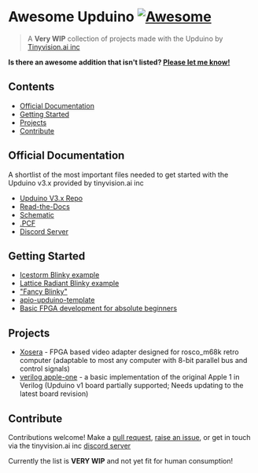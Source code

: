 # Awesome Upduino [![Awesome](https://awesome.re/badge.svg)](https://awesome.re)

> A **Very WIP** collection of projects made with the Upduino by [Tinyvision.ai inc](https://tinyvision.ai)
> 
 **Is there an awesome addition that isn't listed? [Please let me know!](https://public.zenkit.com/f/CA2VQR3Nd/awesome-upduino?v=kn0k94iTCP)**
## Contents

- [Official Documentation](#official-documentation)
- [Getting Started](#getting-started)
- [Projects](#projects)
- [Contribute](#contribute)


## Official Documentation

A shortlist of the most important files needed to get started with the Upduino v3.x provided by tinyvision.ai inc

- [Upduino V3.x Repo](https://github.com/tinyvision-ai-inc/UPduino-v3.0)
- [Read-the-Docs](https://upduino.readthedocs.io/en/latest/)
- [Schematic](https://github.com/tinyvision-ai-inc/UPduino-v3.0/blob/master/Board/v3.0/UPduino_v3.0.pdf)
- [.PCF](https://github.com/tinyvision-ai-inc/UPduino-v3.0/blob/master/RTL/common/upduino.pcf)
- [Discord Server](https://www.discord.gg/yfj8Zg2jye)

## Getting Started

- [Icestorm Blinky example](https://github.com/tinyvision-ai-inc/UPduino-v3.0/tree/master/RTL/blink_led)
- [Lattice Radiant Blinky example](https://github.com/tinyvision-ai-inc/UPduino-v3.0/tree/master/RTL/radiant-reveal)
- ["Fancy Blinky"](https://github.com/XarkLabs/upduino-example)
- [apio-upduino-template](https://github.com/WasabiFan/apio-upduino-template)
- [Basic FPGA development for absolute beginners](https://github.com/ranzbak/fpga-workshop)

## Projects
- [Xosera](https://github.com/XarkLabs/Xosera) - FPGA based video adapter designed for rosco_m68k retro computer (adaptable to most any computer with 8-bit parallel bus and control signals)
- [verilog apple-one](https://github.com/alangarf/apple-one/tree/master/boards/upduino) - a basic implementation of the original Apple 1 in Verilog (Upduino v1 board partially supported; Needs updating to the latest board revision)

## Contribute

Contributions welcome! Make a [pull request](https://github.com/Xenador77/Awesome-Upduino/pulls), [raise an issue](https://github.com/Xenador77/Awesome-Upduino/issues), or get in touch via the tinyvision.ai inc [discord server](https://discord.gg/yfj8Zg2jye)

Currently the list is **VERY WIP** and not yet fit for human consumption!
